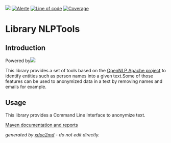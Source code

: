 ![](https://dev.lutece.paris.fr/jenkins/buildStatus/icon?job=nlp-library-nlptools-deploy)
[![Alerte](https://dev.lutece.paris.fr/sonar/api/project_badges/measure?project=fr.paris.lutece.plugins%3Alibrary-nlptools&metric=alert_status)](https://dev.lutece.paris.fr/sonar/dashboard?id=fr.paris.lutece.plugins%3Alibrary-nlptools)
[![Line of code](https://dev.lutece.paris.fr/sonar/api/project_badges/measure?project=fr.paris.lutece.plugins%3Alibrary-nlptools&metric=ncloc)](https://dev.lutece.paris.fr/sonar/dashboard?id=fr.paris.lutece.plugins%3Alibrary-nlptools)
[![Coverage](https://dev.lutece.paris.fr/sonar/api/project_badges/measure?project=fr.paris.lutece.plugins%3Alibrary-nlptools&metric=coverage)](https://dev.lutece.paris.fr/sonar/dashboard?id=fr.paris.lutece.plugins%3Alibrary-nlptools)

# Library NLPTools

## Introduction

Powered by![](https://dev.lutece.paris.fr/plugins/library-nlptools/images/opennlp-logo.png)

This library provides a set of tools based on the [OpenNLP Apache project](https://opennlp.apache.org/) to identify entities such as person names into a given text.Some of those features can be used to anonymized data in a text by removing names and emails for example.

## Usage

This library provides a Command Line Interface to anonymize text.


[Maven documentation and reports](https://dev.lutece.paris.fr/plugins/library-nlptools/)



 *generated by [xdoc2md](https://github.com/lutece-platform/tools-maven-xdoc2md-plugin) - do not edit directly.*